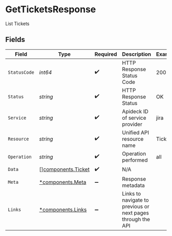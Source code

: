 # GetTicketsResponse

List Tickets


## Fields

| Field                                                       | Type                                                        | Required                                                    | Description                                                 | Example                                                     |
| ----------------------------------------------------------- | ----------------------------------------------------------- | ----------------------------------------------------------- | ----------------------------------------------------------- | ----------------------------------------------------------- |
| `StatusCode`                                                | *int64*                                                     | :heavy_check_mark:                                          | HTTP Response Status Code                                   | 200                                                         |
| `Status`                                                    | *string*                                                    | :heavy_check_mark:                                          | HTTP Response Status                                        | OK                                                          |
| `Service`                                                   | *string*                                                    | :heavy_check_mark:                                          | Apideck ID of service provider                              | jira                                                        |
| `Resource`                                                  | *string*                                                    | :heavy_check_mark:                                          | Unified API resource name                                   | Tickets                                                     |
| `Operation`                                                 | *string*                                                    | :heavy_check_mark:                                          | Operation performed                                         | all                                                         |
| `Data`                                                      | [][components.Ticket](../../models/components/ticket.md)    | :heavy_check_mark:                                          | N/A                                                         |                                                             |
| `Meta`                                                      | [*components.Meta](../../models/components/meta.md)         | :heavy_minus_sign:                                          | Response metadata                                           |                                                             |
| `Links`                                                     | [*components.Links](../../models/components/links.md)       | :heavy_minus_sign:                                          | Links to navigate to previous or next pages through the API |                                                             |